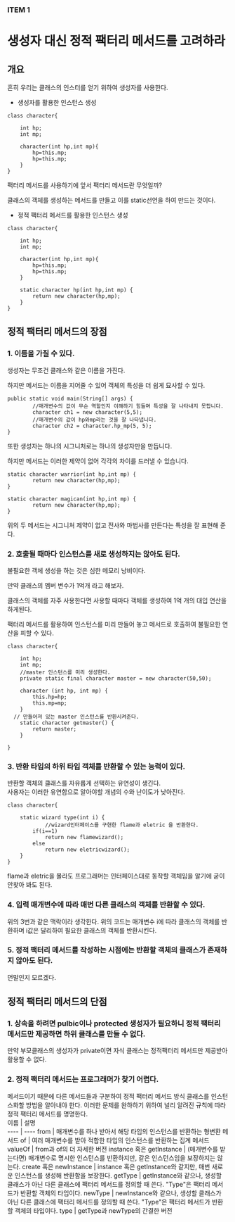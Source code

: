 ### ITEM 1   
생성자 대신 정적 팩터리 메서드를 고려하라
===

## 개요  
흔히 우리는 클래스의 인스터를 얻기 위하여 생성자를 사용한다.   
* 생성자를 활용한 인스턴스 생성
    
~~~
class character{
	
	int hp;
	int mp;
	
	character(int hp,int mp){
		hp=this.mp;
		hp=this.mp;
	}
}
~~~
팩터리 메서드를 사용하기에 앞서 팩터리 메서드란 무엇일까? 

클래스의 객체를 생성하는 메서드를 만들고 이를 static선언을 하여 만드는 것이다.

* 정적 팩터리 메서드를 활용한 인스턴스 생성
~~~
class character{
	
	int hp;
	int mp;
	
	character(int hp,int mp){
		hp=this.mp;
		hp=this.mp;
	}
	
	static character hp(int hp,int mp) {
		return new character(hp,mp);
	}
}
~~~

## 정적 팩터리 메서드의 장점
### 1. 이름을 가질 수 있다.
생성자는 무조건 클래스와 같은 이름을 가진다.  

하지만 메서드는 이름을 지어줄 수 있어 객체의 특성을 더 쉽게 묘사할 수 있다. 

~~~
public static void main(String[] args) {
		//매개변수의 값이 무슨 역할인지 이해하기 힘들며 특성을 잘 나타내지 못합니다.
		character ch1 = new character(5,5);
		//매개변수의 값이 hp와mp라는 것을 잘 나타냅니다.
		character ch2 = character.hp_mp(5, 5);
}
~~~

또한 생성자는 하나의 시그니처로는 하나의 생성자만을 만듭니다.

하지만 메서드는 이러한 제약이 없어 각각의 차이를 드러낼 수 있습니다.

~~~
static character warrior(int hp,int mp) {
		return new character(hp,mp);
}
	
static character magican(int hp,int mp) {
		return new character(hp,mp);
}
~~~
위의 두 메서드는 시그니처 제약이 없고 전사와 마법사를 만든다는 특성을 잘 표현해 준다.

### 2. 호출될 때마다 인스턴스를 새로 생성하지는 않아도 된다.
불필요한 객체 생성을 하는 것은 심한 메모리 낭비이다.   

만약 클래스의 멤버 변수가 1억개 라고 해보자.   

클래스의 객체를 자주 사용한다면 사용할 때마다 객체를 생성하여 1억 개의 대입 연산을 하게된다.

팩터리 메서드를 활용하여 인스턴스를 미리 만들어 놓고 메서드로 호출하여 불필요한 연산을 피할 수 있다.

~~~
class character{
	
	int hp;
	int mp;
	//master 인스턴스를 미리 생성한다.
	private static final character master = new character(50,50);
	
	character (int hp, int mp) {
		this.hp=hp;
		this.mp=mp;
	}
  // 만들어져 있는 master 인스턴스를 반환시켜준다.
	static character getmaster() {
		return master;
	}
	
}
~~~

### 3. 반환 타입의 하위 타입 객체를 반환할 수 있는 능력이 있다.   
반환할 객체의 클래스를 자유롭게 선택하는 유연성이 생긴다.   
사용자는 이러한 유연함으로 알아야할 개념의 수와 난이도가 낮아진다.

~~~
class character{
	
	static wizard type(int i) {
	        //wizard인터페이스를 구현한 flame과 eletric 을 반환한다.
		if(i==1)
		    return new flamewizard();
		else
		    return new eletricwizard();
	}
}
~~~
flame과 eletric을 몰라도 프로그래머는 인터페이스대로 동작할 객체임을 알기에 굳이 안찾아 봐도 된다.

### 4. 입력 매개변수에 따라 매번 다른 클래스의 객체를 반환할 수 있다.
위의 3번과 같은 맥락이라 생각한다.
위의 코드는 매개변수 i에 따라 클래스의 객체를 반환하며 i값은 달리하여 필요한 클래스의 객체를 반환시킨다.

### 5. 정적 팩터리 메서드를 작성하는 시점에는 반환할 객체의 클래스가 존재하지 않아도 된다.

먼말인지 모르겠다.

## 정적 팩터리 메서드의 단점

### 1. 상속을 하려면 pulbic이나 protected 생성자가 필요하니 정적 팩터리 메서드만 제공하면 하위 클래스를 만들 수 없다.
만약 부모클래스의 생성자가 private이면 자식 클래스는 정적팩터리 메서드만 제공받아 활용할 수 없다.

### 2. 정적 팩터리 메서드는 프로그래머가 찾기 어렵다.
메서드이기 때문에 다른 메서드들과 구분하여 정적 팩터리 메서드 방식 클래스를 인스턴스화할 방법을 알아내야 한다.
이러한 문제를 완하하기 위하여 널리 알려진 규칙에 따라 정적 팩터리 메서드를 명명한다.   
이름 | 설명   
---- | ----
from | 매개변수를 하나 받아서 해당 타입의 인스턴스를 반환하는 형변환 메서드
of | 여러 매개변수를 받아 적합한 타입의 인스턴스를 반환하는 집계 메서드
valueOf | from과 of의 더 자세한 버전
instance 혹은 getInstance | (매개변수를 받는다면) 매개변수로 명시한 인스턴스를 반환하지만, 같은 인스턴스임을 보장하지는 않는다.
create 혹은 newInstance | instance 혹은 getInstance와 같지만, 매번 새로운 인스턴스를 생성해 반환함을 보장한다.
getType | getInstance와 같으나, 생성할 클래스가 아닌 다른 클래스에 팩터리 메서드를 정의할 때 쓴다. "Type"은 팩터리 메서드가 반환할 객체의 타입이다.
newType | newInstance와 같으나, 생성할 클래스가 아닌 다른 클래스에 팩터리 메서드를 정의할 때 쓴다. "Type"은 팩터리 메서드가 반환할 객체의 타입이다.
type | getType과 newType의 간결한 버전
